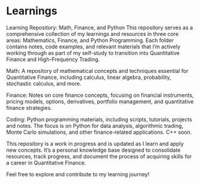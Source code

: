 # Learnings
Learning Repository: Math, Finance, and Python
This repository serves as a comprehensive collection of my learnings and resources in three core areas: Mathematics, Finance, and Python Programming. Each folder contains notes, code examples, and relevant materials that I’m actively working through as part of my self-study to transition into Quantitative Finance and High-Frequency Trading.

Math:
A repository of mathematical concepts and techniques essential for Quantitative Finance, including calculus, linear algebra, probability, stochastic calculus, and more.

Finance:
Notes on core finance concepts, focusing on financial instruments, pricing models, options, derivatives, portfolio management, and quantitative finance strategies.

Coding:
Python programming materials, including scripts, tutorials, projects and notes. The focus is on Python for data analysis, algorithmic trading, Monte Carlo simulations, and other finance-related applications. C++ soon.

This repository is a work in progress and is updated as I learn and apply new concepts. It’s a personal knowledge base designed to consolidate resources, track progress, and document the process of acquiring skills for a career in Quantitative Finance.

Feel free to explore and contribute to my learning journey!
